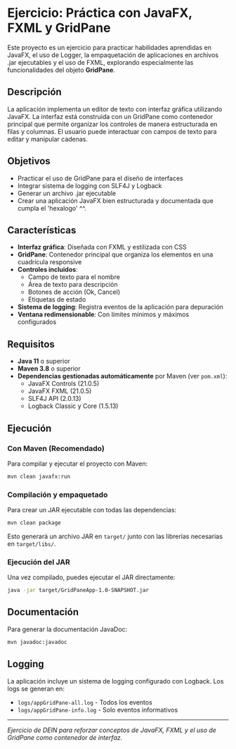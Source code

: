 # Ejercicio: Práctica con JavaFX, FXML y GridPane

Este proyecto es un ejercicio para practicar habilidades aprendidas en JavaFX, el uso de Logger, la empaquetación de aplicaciones en archivos .jar ejecutables y el uso de FXML, explorando especialmente las funcionalidades del objeto **GridPane**.

## Descripción

La aplicación implementa un editor de texto con interfaz gráfica utilizando JavaFX. La interfaz está construida con un GridPane como contenedor principal que permite organizar los controles de manera estructurada en filas y columnas. El usuario puede interactuar con campos de texto para editar y manipular cadenas.

## Objetivos

- Practicar el uso de GridPane para el diseño de interfaces
- Integrar sistema de logging con SLF4J y Logback
- Generar un archivo .jar ejecutable
- Crear una aplicación JavaFX bien estructurada y documentada que cumpla el 'hexalogo' ^^.

## Características

- **Interfaz gráfica**: Diseñada con FXML y estilizada con CSS
- **GridPane**: Contenedor principal que organiza los elementos en una cuadrícula responsive
- **Controles incluidos**: 
  - Campo de texto para el nombre
  - Área de texto para descripción
  - Botones de acción (Ok, Cancel)
  - Etiquetas de estado
- **Sistema de logging**: Registra eventos de la aplicación para depuración
- **Ventana redimensionable**: Con límites mínimos y máximos configurados

## Requisitos

- **Java 11** o superior
- **Maven 3.8** o superior
- **Dependencias gestionadas automáticamente** por Maven (ver `pom.xml`):
  - JavaFX Controls (21.0.5)
  - JavaFX FXML (21.0.5)
  - SLF4J API (2.0.13)
  - Logback Classic y Core (1.5.13)

## Ejecución

### Con Maven (Recomendado)
Para compilar y ejecutar el proyecto con Maven:

```bash
mvn clean javafx:run
```

### Compilación y empaquetado
Para crear un JAR ejecutable con todas las dependencias:

```bash
mvn clean package
```

Esto generará un archivo JAR en `target/` junto con las librerías necesarias en `target/libs/`.

### Ejecución del JAR
Una vez compilado, puedes ejecutar el JAR directamente:

```bash
java -jar target/GridPaneApp-1.0-SNAPSHOT.jar
```

## Documentación

Para generar la documentación JavaDoc:

```bash
mvn javadoc:javadoc
```

## Logging

La aplicación incluye un sistema de logging configurado con Logback. Los logs se generan en:
- `logs/appGridPane-all.log` - Todos los eventos
- `logs/appGridPane-info.log` - Solo eventos informativos

---

*Ejercicio de DEIN para reforzar conceptos de JavaFX, FXML y el uso de GridPane como contenedor de interfaz.*
